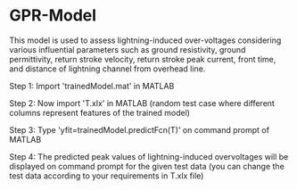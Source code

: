 # GPR-Model
This model is used to assess lightning-induced over-voltages considering various influential parameters such as ground resistivity, ground permittivity, return stroke velocity, return stroke peak current, front time, and distance of lightning channel from overhead line.

Step 1: Import 'trainedModel.mat' in MATLAB 

Step 2: Now import 'T.xlx' in MATLAB (random test case where different columns represent features of the trained model)

Step 3: Type 'yfit=trainedModel.predictFcn(T)' on command prompt of MATLAB

Step 4: The predicted peak values of lightning-induced overvoltages will be displayed on command prompt for the given test data (you can change the test data according to your requirements in T.xlx file)
